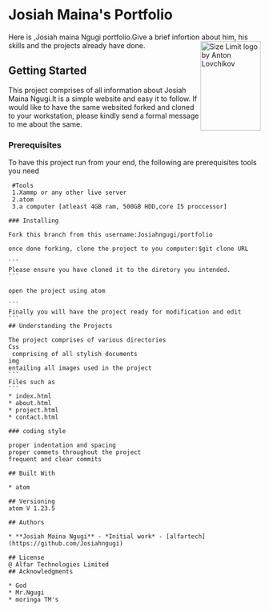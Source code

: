 # Josiah Maina's Portfolio

Here is ,Josiah maina Ngugi portfolio.Give a brief infortion about him, his skills and the projects already have done.
<img src="https://ai.github.io/size-limit/logo.svg" align="right"
     title="Size Limit logo by Anton Lovchikov" width="120" height="178">

## Getting Started

This project comprises of all information about Josiah Maina Ngugi.It is a simple website and easy it to follow.
If would like to have the same websited forked and cloned to your workstation, please kindly send a formal message to me about the same. 

### Prerequisites
To have this project run from your end, the following are prerequisites tools you need
````
 #Tools 
 1.Xammp or any other live server
 2.atom
 3.a computer [atleast 4GB ram, 500GB HDD,core I5 proccessor]

### Installing

Fork this branch from this username:Josiahngugi/portfolio

once done forking, clone the project to you computer:$git clone URL

```
Please ensure you have cloned it to the diretory you intended.
```

open the project using atom

```
Finally you will have the project ready for modification and edit
```
## Understanding the Projects

The project comprises of various directories
Css
 comprising of all stylish documents
img
entailing all images used in the project
```
Files such as
```
* index.html
* about.html
* project.html
* contact.html

### coding style 

proper indentation and spacing
proper commets throughout the project
frequent and clear commits

## Built With

* atom

## Versioning
atom V 1.23.5

## Authors

* **Josiah Maina Ngugi** - *Initial work* - [alfartech](https://github.com/Josiahngugi)

## License
@ Alfar Technologies Limited 
## Acknowledgments

* God
* Mr.Ngugi
* moringa TM's
